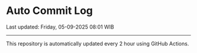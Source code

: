 # Auto Commit Log

Last updated: Friday, 05-09-2025 08:01 WIB

---

This repository is automatically updated every 2 hour using GitHub Actions.
